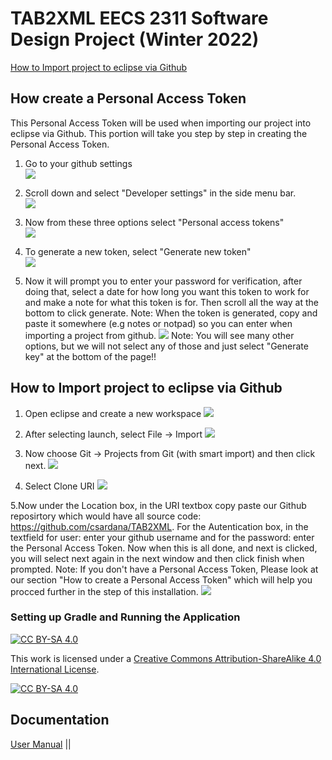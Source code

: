 # TAB2XML EECS 2311 Software Design Project (Winter 2022)
[How to Import project to eclipse via Github](https://github.com/csardana/TAB2XML##How-to-Import-into-eclipse)
## How create a Personal Access Token
This Personal Access Token will be used when importing our project into eclipse via Github. This portion will take you step by step in creating the Personal Access Token. 
1. Go to your github settings </br>
![](Documentation/Pictures/generate_token1.png)

2. Scroll down and select "Developer settings" in the side menu bar.</br>
![](Documentation/Pictures/generate_token2.png)

3. Now from these three options select "Personal access tokens"</br>
![](Documentation/Pictures/generate_token3.png)

4. To generate a new token, select "Generate new token" </br>
![](Documentation/Pictures/generate_token4.png)

5. Now it will prompt you to enter your password for verification, after doing that, select a date for how long you want this token to work for and make a note for what this token is for. Then scroll all the way at the bottom to click generate. 
Note: When the token is generated, copy and paste it somewhere (e.g notes or notpad) so you can enter when importing a project from github. 
![](Documentation/Pictures/generate_token5.png)
Note: You will see many other options, but we will not select any of those and just select "Generate key" at the bottom of the page!!
## How to Import project to eclipse via Github
1. Open eclipse and create a new workspace 
![](Documentation/Pictures/um1.png)

2. After selecting launch, select File -> Import
![](Documentation/Pictures/um2.png)

3. Now choose Git -> Projects from Git (with smart import) and then click next. 
![](Documentation/Pictures/um3.png)

4. Select Clone URI
![](Documentation/Pictures/um4.png)

5.Now under the Location box, in the URI textbox copy paste our Github reposirtory which would have all source code: https://github.com/csardana/TAB2XML. For the Autentication box, in the textfield for user: enter your github username and for the password: enter the Personal Access Token.
Now when this is all done, and next is clicked, you will select next again in the next window and then click finish when prompted. 
Note: If you don't have a Personal Access Token, Please look at our section "How to create a Personal Access Token" which will help you procced further in the step of this installation. 
![](Documentation/Pictures/um5.png)

### Setting up Gradle and Running the Application




   

[![CC BY-SA 4.0][cc-by-sa-shield]][cc-by-sa]

This work is licensed under a
[Creative Commons Attribution-ShareAlike 4.0 International License][cc-by-sa].

[![CC BY-SA 4.0][cc-by-sa-image]][cc-by-sa]

[cc-by-sa]: http://creativecommons.org/licenses/by-sa/4.0/
[cc-by-sa-image]: https://licensebuttons.net/l/by-sa/4.0/88x31.png
[cc-by-sa-shield]: https://img.shields.io/badge/License-CC%20BY--SA%204.0-lightgrey.svg

## Documentation
[User Manual](https://github.com/csardana/TAB2XML/blob/master/User%20Manual.pdf) ||
